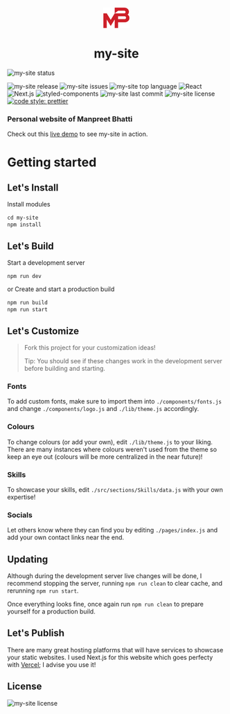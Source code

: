 <p align="center">
  <img alt="logo" src="./public/images/MB-mono.svg" width="60" />
</p>
<h1 align="center">
  my-site
</h1>

![my-site status](https://img.shields.io/website?down_color=red&down_message=offline&label=my-site&up_message=online&url=https%3A%2F%2Fmanpreetbhatti.com%2F)

![my-site release](https://img.shields.io/github/release/Manpreet-Bhatti/my-site-2.svg?style=popout-square) ![my-site issues](https://img.shields.io/github/issues/Manpreet-Bhatti/my-site-2.svg?style=popout-square) ![my-site top language](https://img.shields.io/github/languages/top/Manpreet-Bhatti/my-site-2.svg?style=popout-square) ![React](https://img.shields.io/badge/React-20232A?style=for-the-badge&logo=react&logoColor=61DAFB) ![Next.js](https://img.shields.io/badge/Next.js-000000?style=for-the-badge&logo=scss&logoColor=white) ![styled-components](https://img.shields.io/badge/styled&#x2010;components-DD82CA?style=for-the-badge&logo=styled-components&logoColor=white) ![my-site last commit](https://img.shields.io/github/last-commit/Manpreet-Bhatti/my-site-2.svg?style=popout-square) ![my-site license](https://img.shields.io/github/license/Manpreet-Bhatti/my-site-2) [![code style: prettier](https://img.shields.io/badge/code_style-prettier-ff69b4.svg?style=flat-square)](https://github.com/prettier/prettier)

### Personal website of Manpreet Bhatti

Check out this [live demo](https://manpreetbhatti.com/) to see my-site in action.

# Getting started

## Let's Install

Install modules

```shell
cd my-site
npm install
```

## Let's Build

Start a development server

```shell
npm run dev
```

or
Create and start a production build

```shell
npm run build
npm run start
```

## Let's Customize

> Fork this project for your customization ideas!
>
> Tip: You should see if these changes work in the development server before building and starting.

### Fonts

To add custom fonts, make sure to import them into `./components/fonts.js` and change `./components/logo.js` and `./lib/theme.js` accordingly.

### Colours

To change colours (or add your own), edit `./lib/theme.js` to your liking. There are many instances where colours weren't used from the theme so keep an eye out (colours will be more centralized in the near future)!

### Skills

To showcase your skills, edit `./src/sections/Skills/data.js` with your own expertise!

### Socials

Let others know where they can find you by editing `./pages/index.js` and add your own contact links near the end.

## Updating

Although during the development server live changes will be done, I recommend stopping the server, running `npm run clean` to clear cache, and rerunning `npm run start`.

Once everything looks fine, once again run `npm run clean` to prepare yourself for a production build.

## Let's Publish

There are many great hosting platforms that will have services to showcase your static websites. I used Next.js for this website which goes perfecty with [Vercel](https://vercel.com/); I advise you use it!

## License

![my-site license](https://img.shields.io/github/license/Manpreet-Bhatti/my-site-2)
